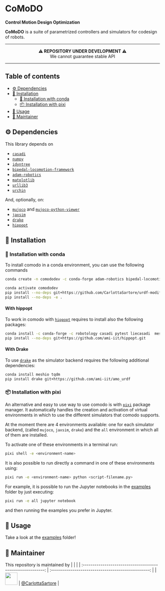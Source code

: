 # CoMoDO

**Control Motion Design Optimization**

**CoMoDO** is a suite of parametrized controllers and simulators for codesign of robots.


---

<p align="center">
  <b>⚠️ REPOSITORY UNDER DEVELOPMENT ⚠️</b>
  <br>We cannot guarantee stable API
</p>

---

## Table of contents

- [⚙️ Dependencies](#-dependencies)
- [💾 Installation](#-installation)
  - [🐍 Installation with conda](#-installation-with-conda)
  - [📦 Installation with pixi](#-installation-with-pixi)
- [🚀 Usage](#-usage)
- [:construction_worker: Maintainer](#construction_worker-maintainer)


## ⚙️ Dependencies

This library depends on

- [``casadi``](https://web.casadi.org/)
- [``numpy``](https://numpy.org/)
- [``idyntree``](https://github.com/robotology/idyntree)
- [``bipedal-locomotion-framework``](https://github.com/ami-iit/bipedal-locomotion-framework)
- [``adam-robotics``](https://github.com/ami-iit/ADAM)
- [``matplotlib``](https://matplotlib.org/stable/)
- [``urllib3``](https://urllib3.readthedocs.io/en/stable/)
- [``urchin``](https://github.com/fishbotics/urchin)

And, optionally, on:

- [``mujoco``](https://mujoco.org/) and [``mujoco-python-viewer``](https://github.com/rohanpsingh/mujoco-python-viewer)
- [``jaxsim``](https://github.com/ami-iit/jaxsim)
- [`drake`](https://drake.mit.edu/)
- [`hippopt`](https://github.com/ami-iit/hippopt.git)

## 💾 Installation

### 🐍 Installation with conda

To install comodo in a conda environment, you can use the following commands

```bash
conda create -n comododev -c conda-forge adam-robotics bipedal-locomotion-framework=0.19.0 mujoco-python-viewer matplotlib urllib3 urchin notebook jaxsim

conda activate comododev
pip install --no-deps git+https://github.com/CarlottaSartore/urdf-modifiers.git@scalar_modification
pip install --no-deps -e .

```

#### With hippopt

To work in comodo with [`hippopt`](https://github.com/ami-iit/hippopt.git) requires to install also the following packages:

```bash
conda install -c conda-forge -c robotology casadi pytest liecasadi  meshcat-python ffmpeg-python
pip install --no-deps git+https://github.com/ami-iit/hippopt.git
```

#### With Drake

To use [`drake`](https://drake.mit.edu/) as the simulator backend requires the following additional dependencies:

```bash
conda install meshio tqdm
pip install drake git+https://github.com/ami-iit/amo_urdf
```

### 📦 Installation with pixi

An alternative and easy to use way to use comodo is with [`pixi`](https://pixi.sh/latest/) package manager. It automatically handles the creation and activation of virtual environments in which to use the different simulators that comodo supports.

At the moment there are 4 environments available: one for each simulator backend, (called `mujoco`, `jaxsim`, `drake`) and the `all` environment in which all of them are installed.

To activate one of these environments in a terminal run:

```bash
pixi shell -e <environment-name>
```

It is also possible to run directly a command in one of these environments using:

```bash
pixi run -e <environment-name> python <script-filename.py>
```

For example, it is possible to run the Jupyter notebooks in the [examples](./examples) folder by just executing:

```bash
pixi run -e all jupyter notebook
```

and then running the examples you prefer in Jupyter.

## 🚀 Usage

Take a look at the [examples](./examples) folder!

## :construction_worker: Maintainer

This repository is maintained by
|                                                              |                                                      |
| :----------------------------------------------------------: | :--------------------------------------------------: |
| <img src="https://user-images.githubusercontent.com/56030908/135461492-6d9a1174-19bd-46b3-bee6-c4dbaea9e210.jpeg" width="40"> | [@CarlottaSartore](https://github.com/CarlottaSartore) |
